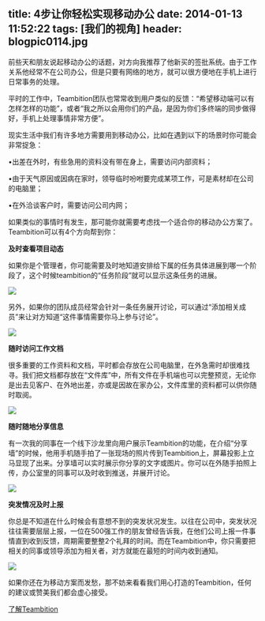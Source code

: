 title: 4步让你轻松实现移动办公
date: 2014-01-13 11:52:22
tags: [我们的视角]
header: blogpic0114.jpg
---
前些天和朋友说起移动办公的话题，对方向我推荐了他新买的签批系统。由于工作关系他经常不在公司办公，但是只要有网络的地方，就可以很方便地在手机上进行日常事务的处理。

平时的工作中，Teambition团队也常常收到用户类似的反馈：“希望移动端可以有怎样怎样的功能”，或者“我之所以会用你们的产品，是因为你们多终端的同步做得好，手机上处理事情非常方便”。

现实生活中我们有许多地方需要用到移动办公，比如在遇到以下的场景时你可能会非常捉急：

•出差在外时，有些急用的资料没有带在身上，需要访问内部资料；

•由于天气原因或因病在家时，领导临时吩咐要完成某项工作，可是素材却在公司的电脑里；

•在外洽谈客户时，需要访问公司内网；

如果类似的事情时有发生，那可能你就需要考虑找一个适合你的移动办公方案了。Teambition可以有4个方向帮到你：

**及时查看项目动态**

如果你是个管理者，你可能需要及时地知道安排给下属的任务具体进展到哪一个阶段了，这个时候teambition的“任务阶段”就可以显示这条任务的进展。

![](/image/未标题-1.jpg)

另外，如果你的团队成员经常会针对一条任务展开讨论，可以通过“添加相关成员”来让对方知道“这件事情需要你马上参与讨论”。

![](/image/未标题-2.jpg)

**随时访问工作文档**

很多重要的工作资料和文档，平时都会存放在公司电脑里，在外急需时却很难找寻。我们把文档都存放在“文件库”中，所有文件在手机端也可以完整预览，无论你是出去见客户、在外地出差，亦或是因故在家办公，文件库里的资料都可以供你随时取阅。

![](/image/未标题-3.jpg)

**随时随地分享信息**

有一次我的同事在一个线下沙龙里向用户展示Teambition的功能，在介绍“分享墙”的时候，他用手机随手拍了一张现场的照片传到Teambition上，屏幕投影上立马显现了出来。分享墙可以实时展示你分享的文字或图片。你可以在外随手拍照上传，办公室里的同事可以及时收到推送，并展开讨论。

![](/image/未标题-4.jpg)

**突发情况及时上报**

你总是不知道在什么时候会有意想不到的突发状况发生。以往在公司中，突发状况往往需要层层上报，一位在500强工作的朋友曾经告诉我，在他们公司上报一件事情直到收到反馈，周期需要整整2个礼拜的时间。而在Teambition中，你只需要把相关的同事或领导添加为相关者，对方就能在最短的时间内收到通知。

![](/image/1389586102222未标题-5.jpg)

如果你还在为移动方案而发愁，那不妨来看看我们用心打造的Teambition，任何的建议或赞美我们都会虚心接受。

[了解Teambition](http://www.teambition.com/)